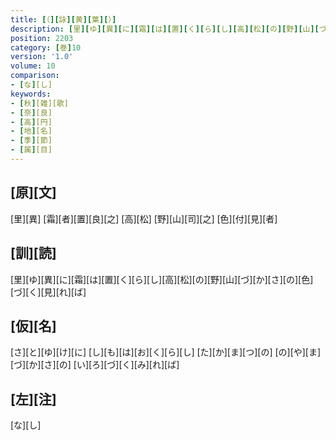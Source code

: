 ```yaml
---
title: [（][詠][黄][葉][）]
description: [里][ゆ][異][に][霜][は][置][く][ら][し][高][松][の][野][山][づ][か][さ][の][色][づ][く][見][れ][ば]
position: 2203
category: [巻]10
version: '1.0'
volume: 10
comparison:
- [な][し]
keywords:
- [秋][雑][歌]
- [奈][良]
- [高][円]
- [地][名]
- [季][節]
- [属][目]
---
```


## [原][文]

[里][異] [霜][者][置][良][之] [高][松] [野][山][司][之] [色][付][見][者]

## [訓][読]

[里][ゆ][異][に][霜][は][置][く][ら][し][高][松][の][野][山][づ][か][さ][の][色][づ][く][見][れ][ば]

## [仮][名]

[さ][と][ゆ][け][に] [し][も][は][お][く][ら][し] [た][か][ま][つ][の] [の][や][ま][づ][か][さ][の] [い][ろ][づ][く][み][れ][ば]

## [左][注]

[な][し]
